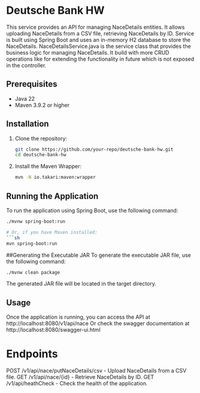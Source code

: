 # Deutsche Bank HW

This service provides an API for managing NaceDetails entities. It allows uploading NaceDetails from a CSV file, retrieving NaceDetails by ID.
Service is built using Spring Boot and uses an in-memory H2 database to store the NaceDetails.
NaceDetailsService.java is the service class that provides the business logic for managing NaceDetails. It build with more
CRUD operations like for extending the functionality in future which is not exposed in the controller.

## Prerequisites

- Java 22
- Maven 3.9.2 or higher

## Installation

1. Clone the repository:
    ```sh
    git clone https://github.com/your-repo/deutsche-bank-hw.git
    cd deutsche-bank-hw
    ```

2. Install the Maven Wrapper:
    ```sh
    mvn -N io.takari:maven:wrapper
    ```

## Running the Application

To run the application using Spring Boot, use the following command:
```sh
./mvnw spring-boot:run

# Or, if you have Maven installed:
```sh
mvn spring-boot:run
```
##Generating the Executable JAR
To generate the executable JAR file, use the following command:

```sh
./mvnw clean package
```

The generated JAR file will be located in the target directory.

## Usage
Once the application is running, you can access the API at http://localhost:8080/v1/api/nace
Or check the swagger documentation at http://localhost:8080/swagger-ui.html

# Endpoints
POST /v1/api/nace/putNaceDetails/csv - Upload NaceDetails from a CSV file.
GET /v1/api/nace/{id} - Retrieve NaceDetails by ID.
GET /v1/api/heathCheck - Check the health of the application.
